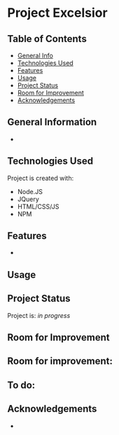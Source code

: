 # Project Excelsior

## Table of Contents
* [General Info](#general-information)
* [Technologies Used](#technologies-used)
* [Features](#features)
* [Usage](#usage)
* [Project Status](#project-status)
* [Room for Improvement](#room-for-improvement)
* [Acknowledgements](#acknowledgements)


## General Information
- 

## Technologies Used
Project is created with:
* Node.JS
* JQuery
* HTML/CSS/JS
* NPM

## Features
- 

## Usage


## Project Status
Project is: _in progress_ 

## Room for Improvement
Room for improvement:
- 

To do:
- 

## Acknowledgements
- 

